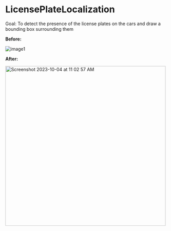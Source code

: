 # LicensePlateLocalization
Goal: To detect the presence of the license plates on the cars and draw a bounding box surrounding them

**Before:**

![image1](https://github.com/adityagaur0/LicensePlateLocalization/assets/112656570/d6557fcd-904a-4946-8a05-7082463df6af)

**After:**

<img width="499" alt="Screenshot 2023-10-04 at 11 02 57 AM" src="https://github.com/adityagaur0/LicensePlateLocalization/assets/112656570/ddae6ca6-40fd-46ec-8849-0484c68b7fe9">
